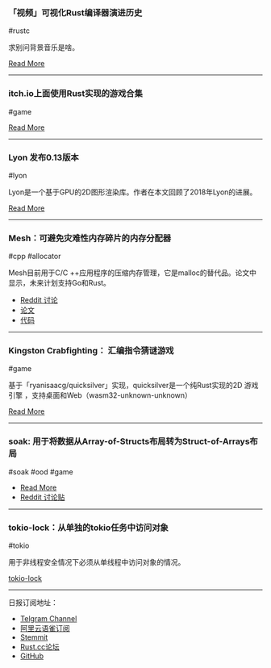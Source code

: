 ### 「视频」可视化Rust编译器演进历史

#rustc

求别问背景音乐是啥。

[Read More](https://vimeo.com/317852618)

---

### itch.io上面使用Rust实现的游戏合集

#game

[Read More](https://itch.io/c/449652/rustlang-games)

---

### Lyon 发布0.13版本

#lyon

Lyon是一个基于GPU的2D图形渲染库。作者在本文回顾了2018年Lyon的进展。

[Read More](https://nical.github.io/posts/lyon-2018.html)

---

### Mesh：可避免灾难性内存碎片的内存分配器

#cpp #allocator

Mesh目前用于C/C ++应用程序的压缩内存管理，它是malloc的替代品。论文中显示，未来计划支持Go和Rust。

- [Reddit 讨论](https://www.reddit.com/r/rust/comments/arkbic/mesh_compacting_memory_management_for_cc/)
- [论文](https://arxiv.org/abs/1902.04738)
- [代码](https://github.com/plasma-umass/Mesh/)

---

### Kingston Crabfighting： 汇编指令猜谜游戏

#game

基于「ryanisaacg/quicksilver」实现，quicksilver是一个纯Rust实现的2D 游戏引擎 ，支持桌面和Web（wasm32-unknown-unknown）

[Read More](http://rickyhan.com/jekyll/update/2019/02/17/kingston-crabfight.html)

---

### soak: 用于将数据从Array-of-Structs布局转为Struct-of-Arrays布局

#soak #ood #game

- [Read More](https://www.abubalay.com/blog/2019/02/16/struct-of-arrays)
- [Reddit 讨论贴](https://www.reddit.com/r/rust/comments/arh494/soak_a_structofarrays_library_in_rust/)

---

### tokio-lock：从单独的tokio任务中访问对象

#tokio

用于非线程安全情况下必须从单线程中访问对象的情况。

[tokio-lock](https://github.com/indutny/tokio-lock)

---

日报订阅地址：

- [Telgram Channel](https://t.me/rust_daily_news )
- [阿里云语雀订阅](https://www.yuque.com/chaosbot/rustnews)
- [Stemmit](https://steemit.com/@blackanger)
- [Rust.cc论坛](https://rust.cc)
- [GitHub](https://github.com/RustStudy/rust_daily_news)
